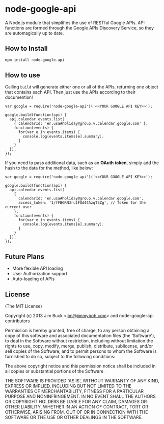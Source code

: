 # node-google-api

A Node.js module that simplifies the use of RESTful Google APIs.  API functions are formed through the Google APIs Discovery Service, so they are automagically up to date.

## How to Install

```bash
npm install node-google-api
```



## How to use

Calling `build` will generate either one or all of the APIs, returning one object that contains each API. Then just use the APIs according to their documention!


    var google = require('node-google-api')('<<YOUR GOOGLE API KEY>>');
    
    google.build(function(api) {
      api.calendar.events.list(
        { calendarId: 'en.usa#holiday@group.v.calendar.google.com' },
        function(events) {
          for(var e in events.items) {
            console.log(events.items[e].summary);
          }
        }
      });
    });

If you need to pass additional data, such as an **OAuth token**, simply add the hash to the data for the method, like below:

    var google = require('node-google-api')('<<YOUR GOOGLE API KEY>>');
    
    google.build(function(api) {
      api.calendar.events.list(
        {
          calendarId: 'en.usa#holiday@group.v.calendar.google.com',
          access_token: '1/fFBGRNJru1FQd44AzqT3Zg', // Token for the current user
        },
        function(events) {
          for(var e in events.items) {
            console.log(events.items[e].summary);
          }
        }
      });
    });

## Future Plans
<ul>
	<li>More flexible API loading</li>
	<li>User Authorization support</li>
	<li>Auto-loading of APIs</li>
</ul>

## License 

(The MIT License)

Copyright (c) 2013 Jim Buck &lt;jim@jimmyboh.com&gt; and node-google-api contributors

Permission is hereby granted, free of charge, to any person obtaining
a copy of this software and associated documentation files (the
'Software'), to deal in the Software without restriction, including
without limitation the rights to use, copy, modify, merge, publish,
distribute, sublicense, and/or sell copies of the Software, and to
permit persons to whom the Software is furnished to do so, subject to
the following conditions:

The above copyright notice and this permission notice shall be
included in all copies or substantial portions of the Software.

THE SOFTWARE IS PROVIDED 'AS IS', WITHOUT WARRANTY OF ANY KIND,
EXPRESS OR IMPLIED, INCLUDING BUT NOT LIMITED TO THE WARRANTIES OF
MERCHANTABILITY, FITNESS FOR A PARTICULAR PURPOSE AND NONINFRINGEMENT.
IN NO EVENT SHALL THE AUTHORS OR COPYRIGHT HOLDERS BE LIABLE FOR ANY
CLAIM, DAMAGES OR OTHER LIABILITY, WHETHER IN AN ACTION OF CONTRACT,
TORT OR OTHERWISE, ARISING FROM, OUT OF OR IN CONNECTION WITH THE
SOFTWARE OR THE USE OR OTHER DEALINGS IN THE SOFTWARE.